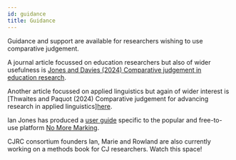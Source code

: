 ```yaml
---
id: guidance
title: Guidance
---
```


Guidance and support are available for researchers wishing to use comparative judgement.

A journal article focussed on education researchers but also of wider usefulness is [Jones and Davies (2024) Comparative judgement in education research](https://doi.org/10.1080/1743727X.2023.2242273).

Another article focussed on applied linguistics but again of wider interest is [Thwaites and Paquot (2024) Comparative judgement for advancing research in applied linguistics][here](https://doi.org/10.1016/j.rmal.2024.100142).

Ian Jones has produced a [user guide](https://nmm.notion.site/No-More-Marking-for-researchers-70cb4eec46d547cd91c65ff2066d415f) specific to the popular and free-to-use platform [No More Marking](https://www.nomoremarking.com/).

CJRC consortium founders Ian, Marie and Rowland are also currently working on a methods book for CJ researchers. Watch this space!

